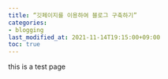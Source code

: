 ```yaml
---
title: “깃페이지를 이용하여 블로그 구축하기”
categories:
- blogging
last_modified_at: 2021-11-14T19:15:00+09:00
toc: true
---
```

this is a test page